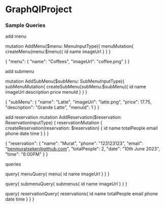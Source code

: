 # GraphQlProject
### Sample Queries
add menu

mutation AddMenu($menu: MenuInputType){
  menuMutation{
    createMenu(menu:$menu){
      id
      name
      imageUrl
    }
  }
}

{
  "menu": {
    "name": "Coffees",
    "imageUrl": "coffee.png"
  }
}

add submenu

mutation AddSubMenu($subMenu: SubMenuInputType){
  subMenuMutation{
    createSubMenu(subMenu:$subMenu){
      id
      name
      imageUrl
      description
      price
      menuId
    }
  }
}

{
  "subMenu": {
    "name": "Latte",
    "imageUrl": "latte.png",
    "price": 17.75,
    "description": "Grande Latte",
    "menuId": 1
  }
}

add reservation
mutation AddReservation($reservation: ReservationInputType) {
  reservationMutation {
    createReservation(reservation: $reservation) {
      id
      name
      totalPeople
      email
      phone
      date
      time
    }
  }
}

{
  "reservation": {
    "name": "Murat",
   "phone": "123123123",
    "email": "benmuratseker@github.com",
    "totalPeople": 2,
    "date": "10th June 2023",
    "time": "6:00PM"
  }
}

queries

query{
  menuQuery{
    menu{
      id
      name
      imageUrl
    }
  }
}

query{
  submenuQuery{
    submenus{
      id
      name
      imageUrl
    }
  }
}

query{
  reservationQuery{
    reservations{
      id
      name
      totalPeople
      email
      phone
      date
      time
    }
  }
}
